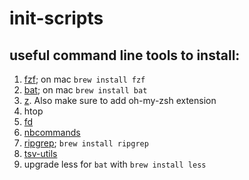 # init-scripts

## useful command line tools to install:
1. [fzf](https://github.com/junegunn/fzf); on mac `brew install fzf`
2. [bat](https://github.com/sharkdp/bat); on mac `brew install bat`
3. [z](https://github.com/rupa/z). Also make sure to add oh-my-zsh extension
4. htop
5. [fd](https://github.com/sharkdp/fd)
6. [nbcommands](https://github.com/vinayak-mehta/nbcommands/pull/20)
7. [ripgrep](https://github.com/BurntSushi/ripgrep); `brew install ripgrep`
8. [tsv-utils](https://github.com/eBay/tsv-utils)
9. upgrade less for `bat` with `brew install less`
